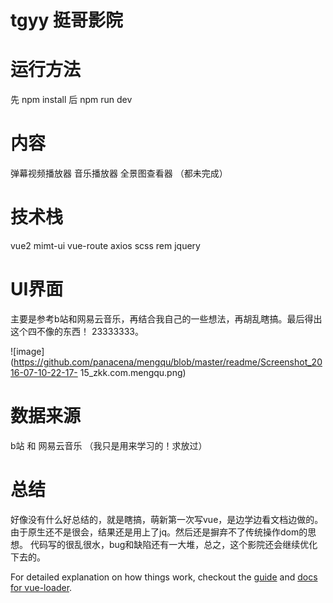# tgyy 挺哥影院



# 运行方法
先 npm install
后 npm run dev



# 内容
弹幕视频播放器
音乐播放器
全景图查看器
（都未完成）



# 技术栈
vue2 mimt-ui vue-route axios scss rem jquery 



# UI界面
主要是参考b站和网易云音乐，再结合我自己的一些想法，再胡乱瞎搞。最后得出这个四不像的东西！ 23333333。

![image](https://github.com/panacena/mengqu/blob/master/readme/Screenshot_2016-07-10-22-17- 15_zkk.com.mengqu.png)


# 数据来源
b站 和 网易云音乐
（我只是用来学习的！求放过）



# 总结
好像没有什么好总结的，就是瞎搞，萌新第一次写vue，是边学边看文档边做的。由于原生还不是很会，结果还是用上了jq。然后还是摒弃不了传统操作dom的思想。
代码写的很乱很水，bug和缺陷还有一大堆，总之，这个影院还会继续优化下去的。


For detailed explanation on how things work, checkout the [guide](http://vuejs-templates.github.io/webpack/) and [docs for vue-loader](http://vuejs.github.io/vue-loader).
